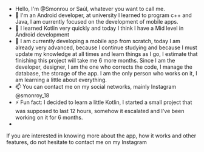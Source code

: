 - Hello, I'm @Smonrou or Saúl, whatever you want to call me.
- 👀 I'm an Android developer, at university I learned to program c++ and Java, I am currently focused on the development of mobile apps.
- 🌱 I learned Kotlin very quickly and today I think I have a Mid level in Android development
- 💞️ I am currently developing a mobile app from scratch, today I am already very advanced, because I continue studying and because I must update my knowledge at all times and learn things as I go, I estimate that finishing this project will take me 6 more months. Since I am the developer, designer, I am the one who corrects the code, I manage the database, the storage of the app. I am the only person who works on it, I am learning a little about everything.
- 📫 You can contact me on my social networks, mainly Instagram @smonroy_18
- ⚡ Fun fact: I decided to learn a little Kotlin, I started a small project that was supposed to last 12 hours, somehow it escalated and I've been working on it for 6 months.
- 
If you are interested in knowing more about the app, how it works and other features, do not hesitate to contact me on my Instagram

